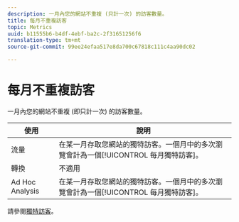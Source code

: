 ```yaml
---
description: 一月內您的網站不重複 (只計一次) 的訪客數量。
title: 每月不重複訪客
topic: Metrics
uuid: b11555b6-b4df-4ebf-ba2c-2f31651256f6
translation-type: tm+mt
source-git-commit: 99ee24efaa517e8da700c67818c111c4aa90dc02

---
```



# 每月不重複訪客

一月內您的網站不重複 (即只計一次) 的訪客數量。

| 使用 | 說明 |
|---|---|
| 流量 | 在某一月存取您網站的獨特訪客。一個月中的多次瀏覽會計為一個[!UICONTROL 每月獨特訪客]。 |
| 轉換 | 不適用 |
| Ad Hoc Analysis | 在某一月存取您網站的獨特訪客。一個月中的多次瀏覽會計為一個[!UICONTROL 每月獨特訪客]。 |

請參閱[獨特訪客](/help/components/c-variables/c-metrics/metrics-unique-visitors.md)。

